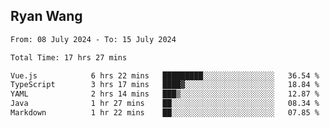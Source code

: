 ## Ryan Wang

<!--START_SECTION:waka-->

```txt
From: 08 July 2024 - To: 15 July 2024

Total Time: 17 hrs 27 mins

Vue.js            6 hrs 22 mins   █████████░░░░░░░░░░░░░░░░   36.54 %
TypeScript        3 hrs 17 mins   ████▓░░░░░░░░░░░░░░░░░░░░   18.84 %
YAML              2 hrs 14 mins   ███▒░░░░░░░░░░░░░░░░░░░░░   12.87 %
Java              1 hr 27 mins    ██░░░░░░░░░░░░░░░░░░░░░░░   08.34 %
Markdown          1 hr 22 mins    ██░░░░░░░░░░░░░░░░░░░░░░░   07.85 %
```

<!--END_SECTION:waka-->
